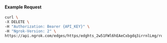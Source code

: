 <!-- Code generated for API Clients. DO NOT EDIT. -->

#### Example Request

```bash
curl \
-X DELETE \
-H "Authorization: Bearer {API_KEY}" \
-H "Ngrok-Version: 2" \
https://api.ngrok.com/edges/https/edghts_2w51FWl6hEAeCxbgdq3irrnlLmg/routes/edghtsrt_2w51Fd7wmQ1wQZ7i67clT9B62i8/response_headers
```
